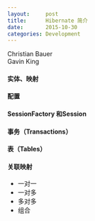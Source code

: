 ```yaml
---
layout:     post
title:      Hibernate 简介
date:       2015-10-30
categories: Development
---
```


Christian Bauer  
Gavin King  

#### 实体、映射


#### 配置

#### SessionFactory 和Session


#### 事务（Transactions）


#### 表（Tables）


#### 关联映射
* 一对一
* 一对多
* 多对多
* 组合
